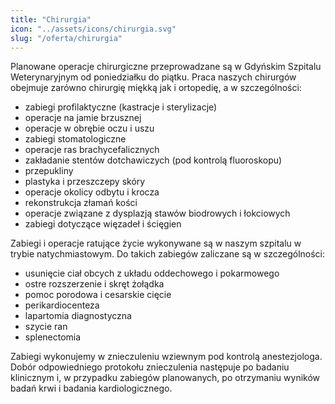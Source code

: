 ```yaml
---
title: "Chirurgia"
icon: "../assets/icons/chirurgia.svg"
slug: "/oferta/chirurgia"
---
```


Planowane operacje chirurgiczne przeprowadzane są w Gdyńskim Szpitalu Weterynaryjnym od poniedziałku do piątku. Praca naszych chirurgów obejmuje zarówno chirurgię miękką jak i ortopedię, a w szczególności:

* zabiegi profilaktyczne (kastracje i sterylizacje)
* operacje na jamie brzusznej
* operacje w obrębie oczu i uszu
* zabiegi stomatologiczne
* operacje ras brachycefalicznych
* zakładanie stentów dotchawiczych (pod kontrolą fluoroskopu)
* przepukliny
* plastyka i przeszczepy skóry
* operacje okolicy odbytu i krocza
* rekonstrukcja złamań kości
* operacje związane z dysplazją stawów biodrowych i łokciowych
* zabiegi dotyczące więzadeł i ścięgien

Zabiegi i operacje ratujące życie wykonywane są w naszym szpitalu w trybie natychmiastowym. Do takich zabiegów zaliczane są w szczególności:

* usunięcie ciał obcych z układu oddechowego i pokarmowego
* ostre rozszerzenie i skręt żołądka
* pomoc porodowa i cesarskie cięcie
* perikardiocenteza
* lapartomia diagnostyczna
* szycie ran
* splenectomia

Zabiegi wykonujemy w znieczuleniu wziewnym pod kontrolą anestezjologa. Dobór odpowiedniego protokołu znieczulenia następuje po badaniu klinicznym i, w przypadku zabiegów planowanych, po otrzymaniu wyników badań krwi i badania kardiologicznego.
